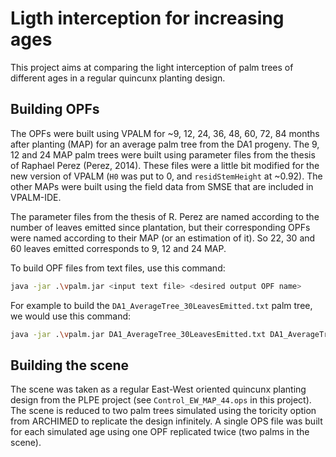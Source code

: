 # Ligth interception for increasing ages

This project aims at comparing the light interception of palm trees of different ages in a regular quincunx planting design.

## Building OPFs

The OPFs were built using VPALM for ~9, 12, 24, 36, 48, 60, 72, 84 months after planting (MAP) for an average palm tree from the DA1 progeny. The 9, 12 and 24 MAP palm trees were built using parameter files from the thesis of Raphael Perez (Perez, 2014). These files were a little bit modified for the new version of VPALM (`H0` was put to 0, and `residStemHeight` at ~0.92). The other MAPs were built using the field data from SMSE that are included in VPALM-IDE.

The parameter files from the thesis of R. Perez are named according to the number of leaves emitted since plantation, but their corresponding OPFs were named according to their MAP (or an estimation of it). So 22, 30 and 60 leaves emitted corresponds to 9, 12 and 24 MAP.

To build OPF files from text files, use this command:

```bash
java -jar .\vpalm.jar <input text file> <desired output OPF name>
```
For example to build the `DA1_AverageTree_30LeavesEmitted.txt` palm tree, we would use this command:

```bash
java -jar .\vpalm.jar DA1_AverageTree_30LeavesEmitted.txt DA1_AverageTree_MAP_12.opf
```

## Building the scene

The scene was taken as a regular East-West oriented quincunx planting design from the PLPE project (see `Control_EW_MAP_44.ops` in this project). The scene is reduced to two palm trees simulated using the toricity option from ARCHIMED to replicate the design infinitely. A single OPS file was built for each simulated age using one OPF replicated twice (two palms in the scene).
